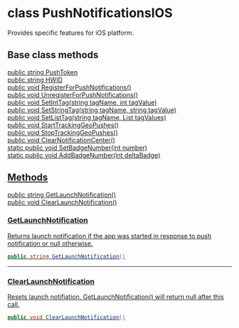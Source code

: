 # class PushNotificationsIOS #

Provides specific features for iOS platform.

## Base class methods

[public string PushToken](https://github.com/Pushwoosh/pushwoosh-unity/blob/master/Documentation/Pushwoosh.md#pushtoken)  
[public string HWID](https://github.com/Pushwoosh/pushwoosh-unity/blob/master/Documentation/Pushwoosh.md#hwid)   
[public void RegisterForPushNotifications()](https://github.com/Pushwoosh/pushwoosh-unity/blob/master/Documentation/Pushwoosh.md#registerforpushnotifications)  
[public void UnregisterForPushNotifications()](https://github.com/Pushwoosh/pushwoosh-unity/blob/master/Documentation/Pushwoosh.md#unregisterforpushnotifications)  
[public void SetIntTag(string tagName, int tagValue)](https://github.com/Pushwoosh/pushwoosh-unity/blob/master/Documentation/Pushwoosh.md#setinttag)  
[public void SetStringTag(string tagName, string tagValue)](https://github.com/Pushwoosh/pushwoosh-unity/blob/master/Documentation/Pushwoosh.md#setstringtag)  
[public void SetListTag(string tagName, List<object> tagValues)](https://github.com/Pushwoosh/pushwoosh-unity/blob/master/Documentation/Pushwoosh.md#setlisttag)  
[public void StartTrackingGeoPushes()](https://github.com/Pushwoosh/pushwoosh-unity/blob/master/Documentation/Pushwoosh.md#starttrackinggeopushes)  
[public void StopTrackingGeoPushes()](https://github.com/Pushwoosh/pushwoosh-unity/blob/master/Documentation/Pushwoosh.md#stoptrackinggeopushes)  
[public void ClearNotificationCenter()](https://github.com/Pushwoosh/pushwoosh-unity/blob/master/Documentation/Pushwoosh.md#clearnotificationcenter)  
[static public void SetBadgeNumber(int number)](https://github.com/Pushwoosh/pushwoosh-unity/blob/master/Documentation/Pushwoosh.md#setbadgenumber)  
[static public void AddBadgeNumber(int deltaBadge)](https://github.com/Pushwoosh/pushwoosh-unity/blob/master/Documentation/Pushwoosh.md#addbadgenumber)  

## Methods

[public string GetLaunchNotification()](#getlaunchnotification)  
[public void ClearLaunchNotification()](#clearlaunchnotification)  

### GetLaunchNotification

Returns launch notification if the app was started in response to push notification or null otherwise.

```csharp
public string GetLaunchNotification()
```

---
### ClearLaunchNotification

Resets launch notifiation, [GetLaunchNotification()](#getlaunchnotification) will return null after this call.

```csharp
public void ClearLaunchNotification()
```
